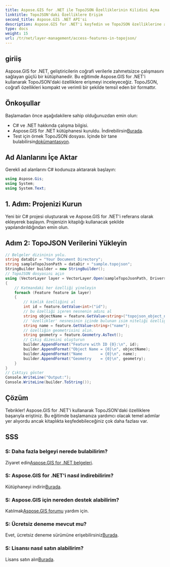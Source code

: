 ```yaml
---
title: Aspose.GIS for .NET ile TopoJSON Özelliklerinin Kilidini Açma
linktitle: TopoJSON'daki Özelliklere Erişim
second_title: Aspose.GIS .NET API'si
description: Aspose.GIS for .NET'i keşfedin ve TopoJSON özelliklerine adım adım erişmeyi öğrenin. Dokümantasyona dalın ve jeouzaysal yetenekleri zahmetsizce ortaya çıkarın.
type: docs
weight: 15
url: /tr/net/layer-management/access-features-in-topojson/
---
```

## giriiş
Aspose.GIS for .NET, geliştiricilerin coğrafi verilerle zahmetsizce çalışmasını sağlayan güçlü bir kütüphanedir. Bu eğitimde Aspose.GIS for .NET'i kullanarak TopoJSON'daki özelliklere erişmeyi inceleyeceğiz. TopoJSON, coğrafi özellikleri kompakt ve verimli bir şekilde temsil eden bir formattır.
## Önkoşullar
Başlamadan önce aşağıdakilere sahip olduğunuzdan emin olun:
- C# ve .NET hakkında çalışma bilgisi.
-  Aspose.GIS for .NET kütüphanesi kuruldu. İndirebilirsin[Burada](https://releases.aspose.com/gis/net/).
-  Test için örnek TopoJSON dosyası. İçinde bir tane bulabilirsin[dokümantasyon](https://reference.aspose.com/gis/net/).
## Ad Alanlarını İçe Aktar
Gerekli ad alanlarını C# kodunuza aktararak başlayın:
```csharp
using Aspose.Gis;
using System;
using System.Text;
```
## 1. Adım: Projenizi Kurun
Yeni bir C# projesi oluşturarak ve Aspose.GIS for .NET'i referans olarak ekleyerek başlayın. Projenizin kitaplığı kullanacak şekilde yapılandırıldığından emin olun.
## Adım 2: TopoJSON Verilerini Yükleyin
```csharp
// Belgeler dizininin yolu.
string dataDir = "Your Document Directory";
string sampleTopoJsonPath = dataDir + "sample.topojson";
StringBuilder builder = new StringBuilder();
// TopoJSON dosyasını açın
using (VectorLayer layer = VectorLayer.Open(sampleTopoJsonPath, Drivers.TopoJson))
{
    // Katmandaki her özelliği yineleyin
    foreach (Feature feature in layer)
    {
        // kimlik özelliğini al
        int id = feature.GetValue<int>("id");
        // bu özelliği içeren nesnenin adını al
        string objectName = feature.GetValue<string>("topojson_object_name");
        // 'özellikler' nesnesinin içinde bulunan isim niteliği özelliğini al
        string name = feature.GetValue<string>("name");
        // özelliğin geometrisini alın.
        string geometry = feature.Geometry.AsText();
        // Çıkış dizesini oluşturun
        builder.AppendFormat("Feature with ID {0}:\n", id);
        builder.AppendFormat("Object Name = {0}\n", objectName);
        builder.AppendFormat("Name        = {0}\n", name);
        builder.AppendFormat("Geometry    = {0}\n", geometry);
    }
}
// Çıktıyı göster
Console.WriteLine("Output:");
Console.WriteLine(builder.ToString());
```
## Çözüm
Tebrikler! Aspose.GIS for .NET'i kullanarak TopoJSON'daki özelliklere başarıyla eriştiniz. Bu eğitimde başlamanıza yardımcı olacak temel adımlar yer alıyordu ancak kitaplıkta keşfedebileceğiniz çok daha fazlası var.
## SSS
### S: Daha fazla belgeyi nerede bulabilirim?
 Ziyaret edin[Aspose.GIS for .NET belgeleri](https://reference.aspose.com/gis/net/).
### S: Aspose.GIS for .NET'i nasıl indirebilirim?
 Kütüphaneyi indirin[Burada](https://releases.aspose.com/gis/net/).
### S: Aspose.GIS için nereden destek alabilirim?
 Katılmak[Aspose.GIS forumu](https://forum.aspose.com/c/gis/33) yardım için.
### S: Ücretsiz deneme mevcut mu?
Evet, ücretsiz deneme sürümüne erişebilirsiniz[Burada](https://releases.aspose.com/).
### S: Lisansı nasıl satın alabilirim?
 Lisans satın alın[Burada](https://purchase.aspose.com/buy).
